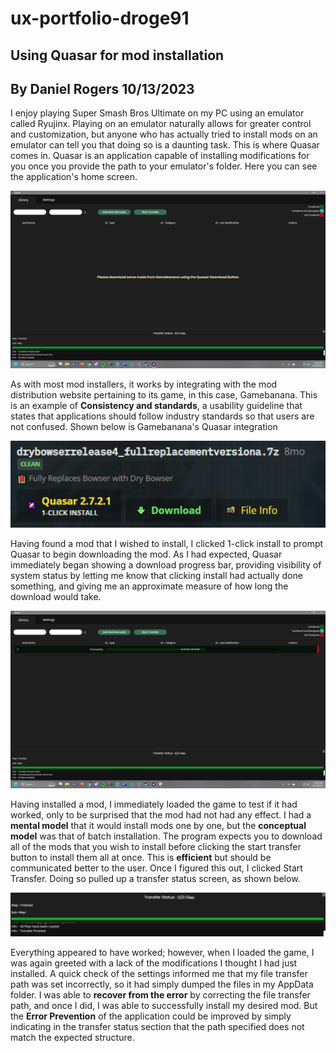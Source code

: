 # ux-portfolio-droge91
## Using Quasar for mod installation
## By Daniel Rogers 10/13/2023
I enjoy playing Super Smash Bros Ultimate on my PC using an emulator called Ryujinx. Playing on an emulator naturally allows for greater control and customization, but anyone who has actually tried to install mods on an emulator can tell you that doing so is a daunting task.
This is where Quasar comes in. Quasar is an application capable of installing modifications for you once you provide the path to your emulator's folder. Here you can see the application's home screen.

![Quasar home screen](/assets/Quasar_home.png)

As with most mod installers, it works by integrating with the mod distribution website pertaining to its game, in this case, Gamebanana. This is an example of **Consistency and standards**, a usability guideline that states that applications should follow industry standards so that users are not confused. Shown below is Gamebanana's Quasar integration

![gamebanana integration](/assets/Quasar_integration.png)

Having found a mod that I wished to install, I clicked 1-click install to prompt Quasar to begin downloading the mod. As I had expected, Quasar immediately began showing a download progress bar, providing visibility of system status by letting me know that clicking install had actually done something, and giving me an approximate measure of how long the download would take.

![Quasar Download](/assets/Quasar_down.png)

Having installed a mod, I immediately loaded the game to test if it had worked, only to be surprised that the mod had not had any effect. I had a **mental model** that it would install mods one by one, but the **conceptual model** was that of batch installation. The program expects you to download all of the mods that you wish to install before clicking the start transfer button to install them all at once. This is **efficient** but should be communicated better to the user. Once I figured this out, I clicked Start Transfer. Doing so pulled up a transfer status screen, as shown below.

![Transfer status](/assets/quasar_transfer.png)

Everything appeared to have worked; however, when I loaded the game, I was again greeted with a lack of the modifications I thought I had just installed. A quick check of the settings informed me that my file transfer path was set incorrectly, so it had simply dumped the files in my AppData folder. I was able to **recover from the error** by correcting the file transfer path, and once I did, I was able to successfully install my desired mod. But the **Error Prevention** of the application could be improved by simply indicating in the transfer status section that the path specified does not match the expected structure.
